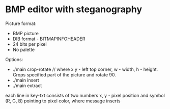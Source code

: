 # BMP editor with steganography #
Picture format:
* BMP picture 
* DIB format - BITMAPINFOHEADER
* 24 bits per pixel
* No palette

Options:
* ./main crop-rotate <in-bmp> <out-bmp> <x> <y> <w> <h> // where x y - left top corner,
w - width, h - height. Crops specified part of the picture and rotate 90.
* ./main insert <in-bmp> <out-bmp> <key-txt> <msg-txt>
* ./main extract <in-bmp> <key-txt> <msg-txt>

each line in key-txt consists of two numbers x, y - pixel position and symbol
(R, G, B) pointing to pixel color, where message inserts
